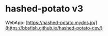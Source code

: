 # hashed-potato v3
WebApp: [https://hashed-potato.mydns.jp/](https://bbsfish.github.io/hashed-potato-dev/)

